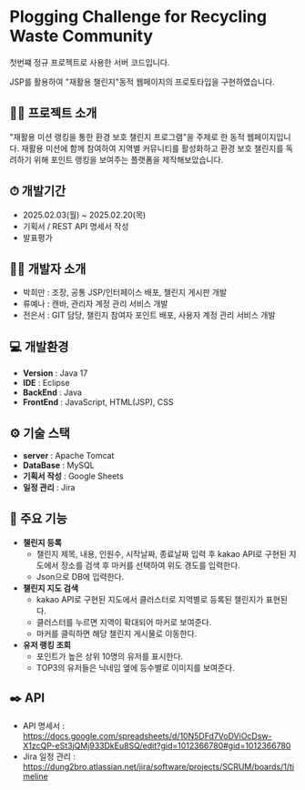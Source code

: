 # Plogging Challenge for Recycling Waste Community
첫번쨰 정규 프로젝트로 사용한 서버 코드입니다. 

JSP를 활용하여 "재활용 챌린지"동적 웹페이지의 프로토타입을 구현하였습니다.

## 👨‍🏫 프로젝트 소개
"재활용 미션 랭킹을 통한 환경 보호 챌린지 프로그램"을 주제로 한 동적 웹페이지입니다. 재활용 미션에 함께 참여하여 지역별 커뮤니티를 활성화하고 환경 보호 챌린지를 독려하기 위해 포인트 랭킹을 보여주는 플랫폼을 제작해보았습니다.

## ⏱ 개발기간

- 2025.02.03(월) ~ 2025.02.20(목)
- 기획서 / REST API 명세서 작성
- 발표평가

## 🙋‍♂️ 개발자 소개

- 박희만 : 조장, 공통 JSP/인터페이스 배포, 챌린지 게시판 개발
- 류예나 : 캔바, 관리자 계정 관리 서비스 개발
- 전은서 : GIT 담당, 챌린지 참여자 포인트 배포, 사용자 계정 관리 서비스 개발

## 💻 개발환경
- **Version** : Java 17
- **IDE** : Eclipse
- **BackEnd** : Java
- **FrontEnd** : JavaScript, HTML(JSP), CSS

## ⚙️ 기술 스택
- **server** : Apache Tomcat
- **DataBase** : MySQL
- **기획서 작성** : Google Sheets
- **일정 관리** : Jira

## 📌 주요 기능
- **챌린지 등록**
  - 챌린지 제목, 내용, 인원수, 시작날짜, 종료날짜 입력 후 kakao API로 구현된 지도에서 장소를 검색 후 마커를 선택하여 위도 경도를 입력한다.
  - Json으로 DB에 입력한다.
- **챌린지 지도 검색**
  - kakao API로 구현된 지도에서 클러스터로 지역별로 등록된 챌린지가 표현된다.
  - 클러스터를 누르면 지역이 확대되어 마커로 보여준다.
  - 마커를 클릭하면 해당 챌린지 게시물로 이동한다.
- **유저 랭킹 조회**
  - 포인트가 높은 상위 10명의 유저를 표시한다.
  - TOP3의 유저들은 닉네임 옆에 등수별로 이미지를 보여준다.
 
## ✒️ API
- API 명세서 : https://docs.google.com/spreadsheets/d/10N5DFd7VoDViOcDsw-X1zcQP-eSt3jQMj933DkEu8SQ/edit?gid=1012366780#gid=1012366780
- Jira 일정 관리 : https://dung2bro.atlassian.net/jira/software/projects/SCRUM/boards/1/timeline

